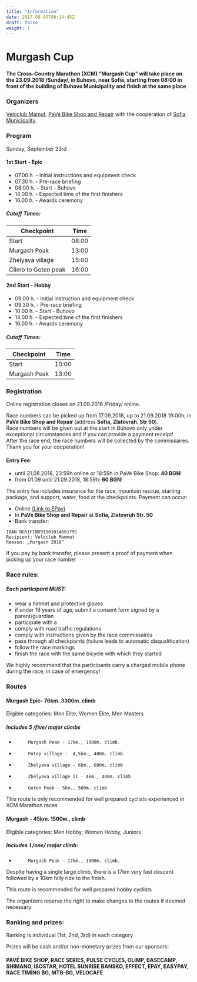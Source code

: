 ```yaml
---
title: "Information"
date: 2017-08-05T08:14:45Z
draft: false
weight: 1
---
```


# Murgash Cup

#### The Cross-Country Marathon  (XCM) "Murgash Cup" will take place on the  23.09.2018 /Sunday/, in Buhovo, near Sofia, starting from  08:00 in front of the building of Buhovo Municipality and finish at the same place

### Organizers
[Veloclub Mamut](https://www.facebook.com/veloclubmammut), [PaVé Bike Shop and Repair](https://pavebikeshop.com/) with the cooperation of [Sofia Municipality](https://www.sofia.bg/).

### Program
Sunday, September 23rd

#### 1st Start - Epic
 - 07.00 h. - Initial instructions and equipment check
 - 07.30 h. - Pre-race briefing
 - 08.00 h. – Start - Buhovo
 - 14.00 h. - Expected time of the first finishers
 - 16.00 h. - Awards ceremony

##### Cutoff Times:

Checkpoint | Time
----------------|----
Start | 08:00  
Murgash Peak | 13:00 
Zhelyava village | 15:00
Climb to Goten peak | 16:00


#### 2nd Start - Hobby
 - 09.00 h. - Initial instruction and equipment check
 - 09.30 h. - Pre-race briefing
 - 10.00 h. – Start - Buhovo
 - 14.00 h. - Expected time of the first finishers
 - 16.00 h. - Awards ceremony

##### Cutoff Times:

 Checkpoint | Time
----------------|----
Start | 10:00  
Murgash Peak | 13:00 


### Registration
Online registration closes on 21.09.2018 /Friday/ online.

Race numbers can be picked up from 17.09.2018,  up to 21.09.2018 19:00h, in **PaVé Bike Shop and Repair**  (address **Sofia, Zlatovrah. Str 50**).  
Race numbers will be given out at the start in Buhovo only under exceptional circumstances and if you can provide a payment receipt!  
After the race end, the race numbers will be collected by the commissaires. Thank you for your cooperation!

#### Entry Fee:  
 -  until 31.08.2018, 23:59h online or 18:59h in PaVé Bike Shop: **40 BGN**!  
 -  from 01.09 until 21.09.2018, 18:59h: **60 BGN**!  

The entry fee includes insurance for the race, mountain rescue, starting package, and support, water, food at the checkpoints. Payment can occur:

 - Online [(Link to EPay)](https://www.epay.bg/go/7793633475)
 - In **PaVé Bike Shop and Repair** at **Sofia, Zlatovruh Str. 50**
 - Bank transfer:

```
IBAN BG51FINV91501014661791
Recipient: Veloclub Mammut
Reason: „Murgash 2018”
```
If you pay by bank transfer, please present a proof of payment when picking up your race number

### Race rules:

##### Each participant MUST:
 - wear a helmet and protective gloves
 - if under 18 years of age, submit a consent form signed by a parent/guardian
 - participate with a 
 - comply with road traffic regulations
 - comply with instructions given by the race commissaires
 - pass through all checkpoints (failure leads to automatic disqualification)  
 - follow the race markings
 - finish the race with the same bicycle with which they started  

We highly recommend that the participants carry a charged mobile phone during the race, in case of emergency!

### Routes
 
#### Murgash Epic- 76km. 3300m. climb
Eligible categories: Men Elite, Women Elite, Men Masters

##### Includes 5 /five/ major climbs
 -          Murgash Peak - 17km., 1000m. climb.
 -          Potop village -  4,5km., 400m. climb
 -          Zhelyava village - 6km., 600m. climb
 -          Zhelyava village II - 4km., 400m. climb
 -          Goten Peak - 5km., 500m. climb

This route is only recommended for well prepared cyclists experienced in XCM Marathon races
 
#### Murgash - 45km. 1500м., climb
Eligible categories: Men Hobby, Women Hobby, Juniors
 
##### Includes 1 /one/ major climb:
 -          Murgash Peak - 17km., 1000m. climb.

Despite having a single large climb, there is a 17km very fast descent followed by a 10km hilly ride to the finish.

This route is recommended for well prepared hobby cyclists



The organizers reserve the right to make changes to the routes if deemed necessary

### Ranking and prizes:
Ranking is individual (1st, 2nd, 3rd) in each category

Prizes will be cash and/or non-monetary prizes from our sponsors:

#### PAVÉ BIKE SHOP, RACE SERIES, PULSE CYCLES, OLIMP, BASECAMP, SHIMANO, ISOSTAR, HOTEL SUNRISE BANSKO, EFFECT, EPAY, EASYPAY, RACE TIMING BG, MTB-BG, VELOCAFE
